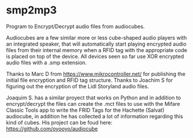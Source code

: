 # smp2mp3
Program to Encrypt/Decrypt audio files from audiocubes.

Audiocubes are a few similar more or less cube-shaped audio players with an integrated speaker, that will automatically start playing encrypted audio files from their internal memory when a RFID tag with the appropriate code is placed on top of the device. All devices seen so far use XOR encrypted audio files with a .smp extension.

Thanks to Marc D from https://www.mikrocontroller.net/ for publishing the initial file encryption and RFID tag structure.
Thanks to Joachim S for figuring out the encryption of the Lidl Storyland audio files.

Joaquim S. has a similar proyect that works on Python and in addition to encrypt/decrypt the files can create the .mct files to use with the Mifare Classic Tools app to write the FRID Tags for the Hachette (Salvat) audiocube, in addition he has collected a lot of information regarding this kind of cubes.
His project can be foud here: https://github.com/oyooyo/audiocube
